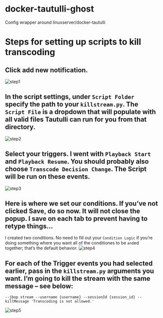 # docker-tautulli-ghost
Config wrapper around linuxserver/docker-tautulli


# Steps for setting up scripts to kill transcoding

## Click add new notification.
![step1](https://forums.serverbuilds.net/uploads/default/original/2X/1/18c5178b8bd8a828d1446c72d478f20d25741e0c.png)

## In the script settings, under `Script Folder` specify the path to your `killstream.py`. The `Script File` is a dropdown that will populate with all valid files Tautulli can run for you from that directory.
![step2](https://forums.serverbuilds.net/uploads/default/original/2X/a/a9aa001dd410a7770d0290cd2dc48a7cc4266710.png)

## Select your triggers. I went with `Playback Start` and `Playback Resume`. You should probably also choose `Transcode Decision Change`. The Script will be run on these events.
![step3](https://forums.serverbuilds.net/uploads/default/original/2X/d/dd035c42b51e190b05ba05e2eb1c52010753283c.png)

## Here is where we set our conditions. If you’ve not clicked Save, do so now. It will not close the popup. I save on each tab to prevent having to retype things…
I created two conditions. No need to fill out your `Condition Logic` if you’re doing something where you want all of the conditiones to be `and`ed together; that’s the default behavior.
![step4](https://forums.serverbuilds.net/uploads/default/original/2X/0/05f57520e2d95538c004772d5ec252714195571f.png)

## For each of the Trigger events you had selected earlier, pass in the `killstream.py` arguments you want. I’m going to kill the stream with the same message – see below:
```
--jbop stream --username {username} --sessionId {session_id} --killMessage 'Transcoding is not allowed.'
```
![step5](https://forums.serverbuilds.net/uploads/default/original/2X/d/db473d74a2d73d85720eefade6548e75c242c370.png)
